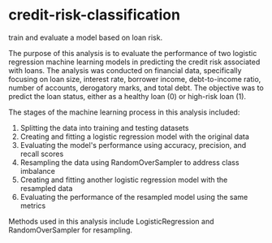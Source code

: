 # credit-risk-classification
 train and evaluate a model based on loan risk.

The purpose of this analysis is to evaluate the performance of two logistic regression machine learning models in predicting the credit risk associated with loans. The analysis was conducted on financial data, specifically focusing on loan size, interest rate, borrower income, debt-to-income ratio, number of accounts, derogatory marks, and total debt. The objective was to predict the loan status, either as a healthy loan (0) or high-risk loan (1).

The stages of the machine learning process in this analysis included:

1. Splitting the data into training and testing datasets
2. Creating and fitting a logistic regression model with the original data
3. Evaluating the model's performance using accuracy, precision, and recall scores
4. Resampling the data using RandomOverSampler to address class imbalance
5. Creating and fitting another logistic regression model with the resampled data
6. Evaluating the performance of the resampled model using the same metrics

Methods used in this analysis include LogisticRegression and RandomOverSampler for resampling.